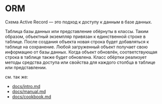 # ORM

Схема Active Record — это подход к доступу к данным в базе данных.

Таблица базы данных или представление обёрнуты в классы. Таким образом, объектный экземпляр привязан к единственной строке в таблице. После создания объекта новая строка будет добавляться к таблице на сохранение. Любой загруженный объект получает свою информацию от базы данных. Когда объект обновлён, соответствующая строка в таблице также будет обновлена. Класс обёртки реализует методы средства доступа или свойства для каждого столбца в таблице или представлении.

см. так же:

- [docs/intro.md](https://github.com/mailru/activerecord/blob/main/docs/intro.md)
- [docs/manual.md](https://github.com/mailru/activerecord/blob/main/docs/manual.md)
- [docs/cookbook.md](https://github.com/mailru/activerecord/blob/main/docs/cookbook.md)

